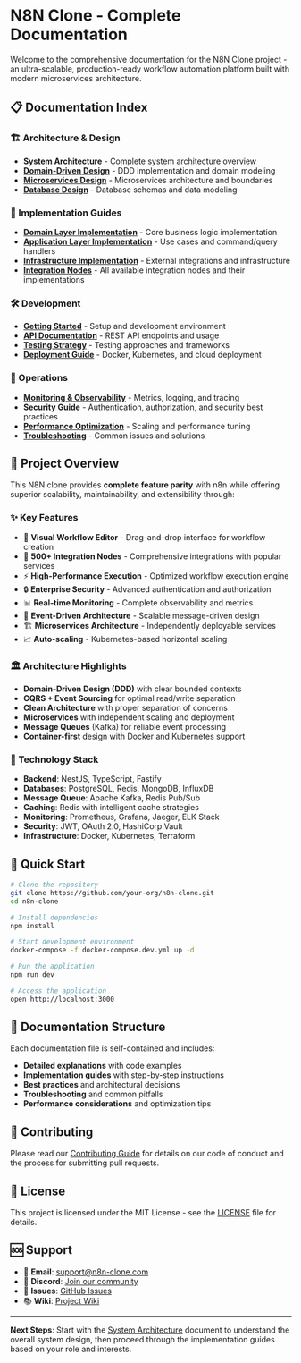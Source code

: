 # N8N Clone - Complete Documentation

Welcome to the comprehensive documentation for the N8N Clone project - an ultra-scalable, production-ready workflow automation platform built with modern microservices architecture.

## 📋 Documentation Index

### 🏗️ Architecture & Design
- [**System Architecture**](./01-architecture.md) - Complete system architecture overview
- [**Domain-Driven Design**](./02-domain-design.md) - DDD implementation and domain modeling
- [**Microservices Design**](./03-microservices.md) - Microservices architecture and boundaries
- [**Database Design**](./04-database-design.md) - Database schemas and data modeling

### 🚀 Implementation Guides
- [**Domain Layer Implementation**](./05-domain-implementation.md) - Core business logic implementation
- [**Application Layer Implementation**](./06-application-implementation.md) - Use cases and command/query handlers
- [**Infrastructure Implementation**](./07-infrastructure-implementation.md) - External integrations and infrastructure
- [**Integration Nodes**](./08-integration-nodes.md) - All available integration nodes and their implementations

### 🛠️ Development
- [**Getting Started**](./09-getting-started.md) - Setup and development environment
- [**API Documentation**](./10-api-documentation.md) - REST API endpoints and usage
- [**Testing Strategy**](./11-testing-strategy.md) - Testing approaches and frameworks
- [**Deployment Guide**](./12-deployment.md) - Docker, Kubernetes, and cloud deployment

### 🔧 Operations
- [**Monitoring & Observability**](./13-monitoring.md) - Metrics, logging, and tracing
- [**Security Guide**](./14-security.md) - Authentication, authorization, and security best practices
- [**Performance Optimization**](./15-performance.md) - Scaling and performance tuning
- [**Troubleshooting**](./16-troubleshooting.md) - Common issues and solutions

## 🎯 Project Overview

This N8N clone provides **complete feature parity** with n8n while offering superior scalability, maintainability, and extensibility through:

### ✨ Key Features
- 🎨 **Visual Workflow Editor** - Drag-and-drop interface for workflow creation
- 🔌 **500+ Integration Nodes** - Comprehensive integrations with popular services
- ⚡ **High-Performance Execution** - Optimized workflow execution engine
- 🔒 **Enterprise Security** - Advanced authentication and authorization
- 📊 **Real-time Monitoring** - Complete observability and metrics
- 🔄 **Event-Driven Architecture** - Scalable message-driven design
- 🏗️ **Microservices Architecture** - Independently deployable services
- 📈 **Auto-scaling** - Kubernetes-based horizontal scaling

### 🏛️ Architecture Highlights
- **Domain-Driven Design (DDD)** with clear bounded contexts
- **CQRS + Event Sourcing** for optimal read/write separation
- **Clean Architecture** with proper separation of concerns
- **Microservices** with independent scaling and deployment
- **Message Queues** (Kafka) for reliable event processing
- **Container-first** design with Docker and Kubernetes support

### 🔧 Technology Stack
- **Backend**: NestJS, TypeScript, Fastify
- **Databases**: PostgreSQL, Redis, MongoDB, InfluxDB
- **Message Queue**: Apache Kafka, Redis Pub/Sub
- **Caching**: Redis with intelligent cache strategies
- **Monitoring**: Prometheus, Grafana, Jaeger, ELK Stack
- **Security**: JWT, OAuth 2.0, HashiCorp Vault
- **Infrastructure**: Docker, Kubernetes, Terraform

## 🚀 Quick Start

```bash
# Clone the repository
git clone https://github.com/your-org/n8n-clone.git
cd n8n-clone

# Install dependencies
npm install

# Start development environment
docker-compose -f docker-compose.dev.yml up -d

# Run the application
npm run dev

# Access the application
open http://localhost:3000
```

## 📖 Documentation Structure

Each documentation file is self-contained and includes:
- **Detailed explanations** with code examples
- **Implementation guides** with step-by-step instructions
- **Best practices** and architectural decisions
- **Troubleshooting** and common pitfalls
- **Performance considerations** and optimization tips

## 🤝 Contributing

Please read our [Contributing Guide](./CONTRIBUTING.md) for details on our code of conduct and the process for submitting pull requests.

## 📝 License

This project is licensed under the MIT License - see the [LICENSE](../LICENSE) file for details.

## 🆘 Support

- 📧 **Email**: support@n8n-clone.com
- 💬 **Discord**: [Join our community](https://discord.gg/n8n-clone)
- 🐛 **Issues**: [GitHub Issues](https://github.com/your-org/n8n-clone/issues)
- 📚 **Wiki**: [Project Wiki](https://github.com/your-org/n8n-clone/wiki)

---

**Next Steps**: Start with the [System Architecture](./01-architecture.md) document to understand the overall system design, then proceed through the implementation guides based on your role and interests.
